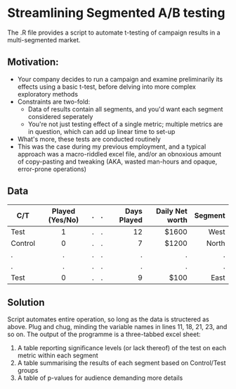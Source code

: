 # Streamlining Segmented A/B testing

The .R file provides a script to automate t-testing of campaign results in a multi-segmented market.

## Motivation:
* Your company decides to run a campaign and examine preliminarily its effects using a basic t-test, before delving into more complex exploratory methods
* Constraints are two-fold:
  - Data of results contain all segments, and you'd want each segment considered seperately
  - You're not just testing effect of a single metric; multiple metrics are in question, which can add up linear time to set-up
 * What's more, these tests are conducted routinely
 * This was the case during my previous employment, and a typical approach was a macro-riddled excel file, and/or an obnoxious amount of copy-pasting and tweaking (AKA, wasted man-hours and opaque, error-prone operations)
 
 ## Data
| C/T      |      Played (Yes/No)      |  . |  . |  Days Played |  Daily Net worth |    Segment |
|----------|:-------------:|------:|------:|------:|------:|------:|
| Test |  1 |    . |    . | 12 | $1600 | West |
| Control |    0   |    . |    . |   7 |   $1200 | North|
| . | . |    . |    . |    . |    . | . |
| . | . |    . |    . |    . |    . | . |
| Test | 0 |    . |    . |    9 |   $100 | East |

## Solution
Script automates entire operation, so long as the data is structered as above. Plug and chug, minding the variable names in lines 11, 18, 21, 23, and so on.
The output of the programme is a three-tabbed excel sheet:
1. A table reporting significance levels (or lack thereof) of the test on each metric within each segment
2. A table summarising the results of each segment based on Control/Test groups
3. A table of p-values for audience demanding more details
